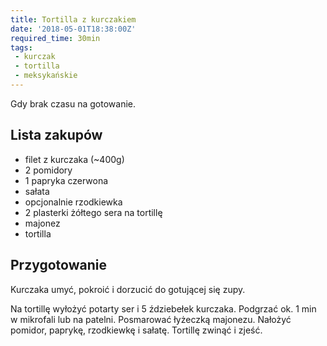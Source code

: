 ```yaml
---
title: Tortilla z kurczakiem
date: '2018-05-01T18:38:00Z'
required_time: 30min
tags:
 - kurczak
 - tortilla
 - meksykańskie
---
```


Gdy brak czasu na gotowanie.

<!---- splitter ---->

## Lista zakupów

- filet z kurczaka (~400g)
- 2 pomidory
- 1 papryka czerwona
- sałata
- opcjonalnie rzodkiewka
- 2 plasterki żółtego sera na tortillę
- majonez
- tortilla

<!---- splitter ---->

## Przygotowanie

Kurczaka umyć, pokroić i dorzucić do gotującej się zupy.

Na tortillę wyłożyć potarty ser i 5 ździebełek kurczaka. Podgrzać ok. 1 min w mikrofali lub na patelni.
Posmarować łyżeczką majonezu.
Nałożyć pomidor, paprykę, rzodkiewkę i sałatę.
Tortillę zwinąć i zjeść.
